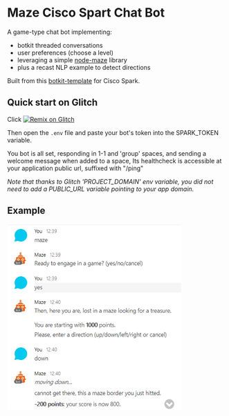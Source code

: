 # Maze Cisco Spart Chat Bot

A game-type chat bot implementing:
- botkit threaded conversations
- user preferences (choose a level)
- leveraging a simple [node-maze](https://github.com/ObjectIsAdvantag/node-maze) library
- plus a recast NLP example to detect directions

Built from this [botkit-template](https://github.com/CiscoDevNet/botkit-template) for Cisco Spark.


## Quick start on Glitch

Click [![Remix on Glitch](https://cdn.glitch.com/2703baf2-b643-4da7-ab91-7ee2a2d00b5b%2Fremix-button.svg)](https://glitch.com/edit/#!/import/github/ObjectIsAdvantag/maze-bot)

Then open the `.env` file and paste your bot's token into the SPARK_TOKEN variable.

You bot is all set, responding in 1-1 and 'group' spaces, and sending a welcome message when added to a space,
Its healthcheck is accessible at your application public url, suffixed with "/ping" 

_Note that thanks to Glitch 'PROJECT_DOMAIN' env variable, you did not need to add a PUBLIC_URL variable pointing to your app domain._


## Example

![](docs/game.png)